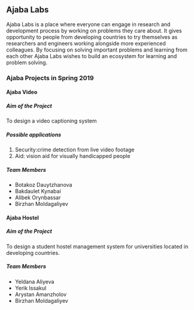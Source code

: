 <h2>Ajaba Labs</h2>
Ajaba Labs is a place where everyone can engage in research and development process by working on problems they care about. It gives opportunity to people from developing countries to try themselves as researchers and engineers working alongside more experienced colleagues. By focusing on solving important problems and learning from each other Ajaba Labs wishes to build an ecosystem for learning and problem solving.

<h3>Ajaba Projects in Spring 2019</h3>
<h4>Ajaba Video</h4>
<h5>Aim of the Project</h5>
To design a video captioning system
<h5>Possible applications</h5>
<ol>
<li>Security:crime detection from live video footage</li>
<li>Aid: vision aid for visually handicapped people</li>
</ol>
<h5>Team Members</h5>
<ul>
<li>Botakoz Dauytzhanova</li>
<li>Bakdaulet Kynabai</li>
<li>Alibek Orynbassar</li>
<li>Birzhan Moldagaliyev</li>
</ul>

<h4>Ajaba Hostel</h4>
<h5>Aim of the Project</h5>
To design a student hostel management system for universities located in developing countries.
<h5>Team Members</h5>
<ul>
<li>Yeldana Aliyeva</li>
<li>Yerik Issakul</li>
<li>Arystan Amanzholov</li>
<li>Birzhan Moldagaliyev</li>
</ul>
